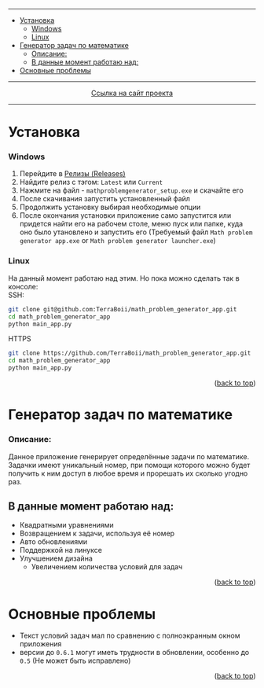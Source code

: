 ___
- [Установка](#установка)
    - [Windows](#windows)
    - [Linux](#linux)
- [Генератор задач по математике](#генератор-задач-по-математике)
    - [Описание:](#описание)
  - [В данные момент работаю над:](#в-данные-момент-работаю-над)
- [Основные проблемы](#основные-проблемы)

___

<p align="center"><a href="https://terraboii.github.io/math_problem_generator_app" title="Сайт проекта">Ссылка на сайт проекта</a></p>

___


# Установка
### Windows

1. Перейдите в [Релизы (Releases)](https://github.com/TerraBoii/math_problem_generator_app/releases "Releases")
2. Найдите релиз с тэгом: `Latest` или `Current`
3. Нажмите на файл - `mathproblemgenerator_setup.exe` и скачайте его
4. После скачивания запустить установленный файл
5. Продолжить установку выбирая необходимые опции
6. После окончания установки приложение само запустится или придется найти его на рабочем столе, меню пуск или папке, куда оно было утановлено и запустить его (Требуемый файл `Math problem generator app.exe` or `Math problem generator launcher.exe`)

### Linux
На данный момент работаю над этим. Но пока можно сделать так в консоле: \
SSH:
```sh
git clone git@github.com:TerraBoii/math_problem_generator_app.git
cd math_problem_generator_app
python main_app.py
```
HTTPS
```sh
git clone https://github.com/TerraBoii/math_problem_generator_app.git
cd math_problem_generator_app
python main_app.py
```

<p align="right">(<a href="#top" title="to the top of the page">back to top</a>)</p>


# Генератор задач по математике
### Описание:
Данное приложение генерирует определённые задачи по математике. Задачки имеют уникальный номер, при помощи которого можно будет получить к ним доступ в любое время и прорешать их сколько угодно раз.

## В данные момент работаю над:
- Квадратными уравнениями
- Возвращением к задачи, используя её номер
- Авто обновлениями
- Поддержкой на линуксе
- Улучшением дизайна
  - Увеличением количества условий для задач


<p align="right">(<a href="#top" title="to the top of the page">back to top</a>)</p>


# Основные проблемы
+ Текст условий задач мал по сравнению с полноэкранным окном приложения
+ версии до `0.6.1` могут иметь трудности в обновлении, особенно до `0.5` (Не может быть исправлено)


<p align="right">(<a href="#top" title="to the top of the page">back to top</a>)</p>